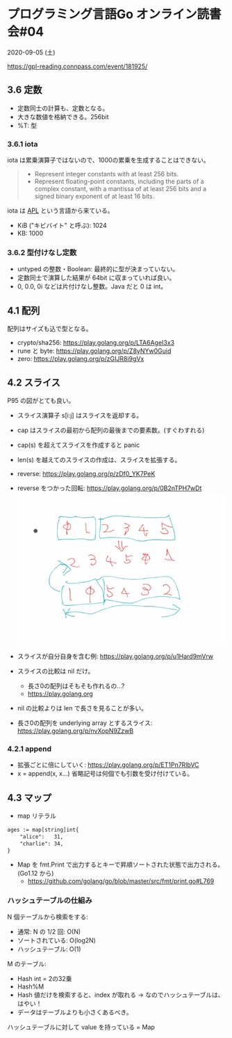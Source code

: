 # プログラミング言語Go オンライン読書会#04
2020-09-05 (土)

https://gpl-reading.connpass.com/event/181925/

## 3.6 定数
- 定数同士の計算も、定数となる。
- 大きな数値を格納できる。256bit
- %T: 型

### 3.6.1 iota
iota は累乗演算子ではないので、1000の累乗を生成することはできない。

> - Represent integer constants with at least 256 bits.
> - Represent floating-point constants, including the parts of a complex constant, with a mantissa of at least 256 bits and a signed binary exponent of at least 16 bits.

iota は [APL](https://ja.wikipedia.org/wiki/APL) という言語から来ている。

- KiB ("キビバイト" と呼ぶ): 1024
- KB: 1000

### 3.6.2 型付けなし定数
- untyped の整数・Boolean: 最終的に型が決まっていない。
- 定数同士で演算した結果が 64bit に収まっていれば良い。
- 0, 0.0, 0i などは片付けなし整数。Java だと 0 は int。

## 4.1 配列
配列はサイズも込で型となる。
- crypto/sha256: https://play.golang.org/p/LTA6AgeI3x3
- rune と byte: https://play.golang.org/p/Z8yNYw0Guid
- zero: https://play.golang.org/p/zGIJR8i9gVx

## 4.2 スライス
P95 の図がとても良い。
- スライス演算子 s[i:j] はスライスを返却する。
- cap はスライスの最初から配列の最後までの要素数。(すぐわすれる)
- cap(s) を超えてスライスを作成すると panic
- len(s) を越えてのスライスの作成は、スライスを拡張する。
- reverse: https://play.golang.org/p/zDf0_YK7PeK
- reverse をつかった回転: https://play.golang.org/p/0B2nTPH7wDt
![](./reverse.png)

- スライスが自分自身を含む例: https://play.golang.org/p/u1Hard9mVrw
- スライスの比較は nil だけ。
  - 長さ0の配列はそもそも作れるの...?
  - https://play.golang.org
- nil の比較よりは len で長さを見ることが多い。
- 長さ0の配列を underlying array とするスライス: https://play.golang.org/p/nvXopN9ZzwB

### 4.2.1 append
- 拡張ごとに倍にしていく: https://play.golang.org/p/ET1Pn7RlbVC
- x = append(x, x...) 省略記号は何個でも引数を受け付けている。

## 4.3 マップ
- map リテラル
```
ages := map[string]int{
    "alice":   31,
    "charlie": 34,
}
```

- Map を fmt.Print で出力するとキーで昇順ソートされた状態で出力される。(Go1.12 から)
    - https://github.com/golang/go/blob/master/src/fmt/print.go#L769


### ハッシュテーブルの仕組み
N 個テーブルから検索をする:
- 通常: N の 1/2 回: O(N)
- ソートされている: O(log2N)
- ハッシュテーブル: O(1)

M のテーブル:
- Hash int = 2の32乗
- Hash%M
- Hash 値だけを検索すると、index が取れる -> なのでハッシュテーブルは、はやい！
- データはテーブルよりも小さくあるべき。

ハッシュテーブルに対して value を持っている = Map
